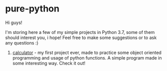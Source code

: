 # pure-python

Hi guys!

I'm storing here a few of my simple projects in Python 3.7,
some of them should interest you, i hope! Feel free 
to make some suggestions or to ask any questions :)

1. [calculator](https://github.com/Sonny-skyez/pure-python/blob/master/1-calculator.py) - my first project ever, made to practice some object oriented programming and usage of python functions. A simple program made in some interesting way. Check it out!
